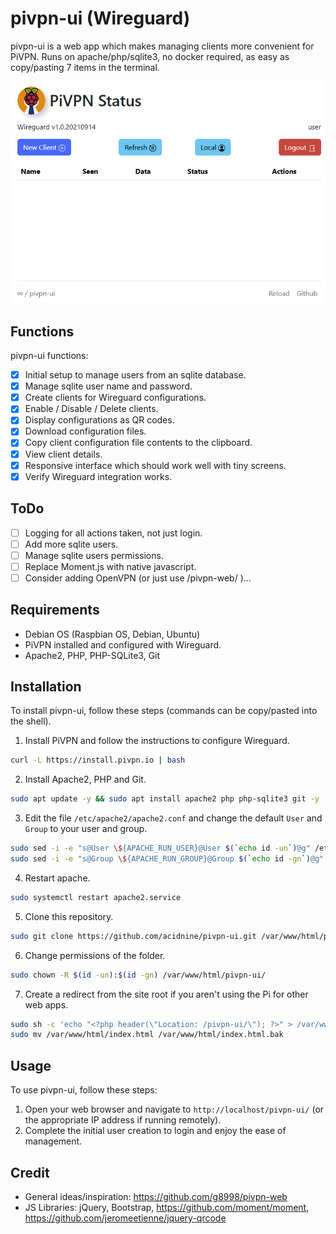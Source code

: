 
# pivpn-ui (Wireguard)

pivpn-ui is a web app which makes managing clients more convenient for PiVPN. Runs on apache/php/sqlite3, no docker required, as easy as copy/pasting 7 items in the terminal.

<img src="./img/screenshot.png"/>

## Functions

pivpn-ui functions:

- [x] Initial setup to manage users from an sqlite database.
- [x] Manage sqlite user name and password.
- [x] Create clients for Wireguard configurations.
- [x] Enable / Disable / Delete clients.
- [x] Display configurations as QR codes.
- [x] Download configuration files.
- [x] Copy client configuration file contents to the clipboard.
- [x] View client details.
- [x] Responsive interface which should work well with tiny screens.
- [x] Verify Wireguard integration works.

## ToDo

- [ ] Logging for all actions taken, not just login.
- [ ] Add more sqlite users.
- [ ] Manage sqlite users permissions.
- [ ] Replace Moment.js with native javascript.
- [ ] Consider adding OpenVPN (or just use /pivpn-web/ )...

## Requirements

- Debian OS (Raspbian OS, Debian, Ubuntu)
- PiVPN installed and configured with Wireguard.
- Apache2, PHP, PHP-SQLite3, Git

## Installation

To install pivpn-ui, follow these steps (commands can be copy/pasted into the shell).

1.  Install PiVPN and follow the instructions to configure Wireguard.
```bash
curl -L https://install.pivpn.io | bash
```
2.  Install Apache2, PHP and Git.
```bash
sudo apt update -y && sudo apt install apache2 php php-sqlite3 git -y
```
3.  Edit the file `/etc/apache2/apache2.conf`  and change the default `User` and `Group` to your user and group.
```bash
sudo sed -i -e "s@User \${APACHE_RUN_USER}@User $(`echo id -un`)@g" /etc/apache2/apache2.conf
sudo sed -i -e "s@Group \${APACHE_RUN_GROUP}@Group $(`echo id -gn`)@g" /etc/apache2/apache2.conf
```
4. Restart apache.
```bash
sudo systemctl restart apache2.service
```
5. Clone this repository.
```bash
sudo git clone https://github.com/acidnine/pivpn-ui.git /var/www/html/pivpn-ui/
```
6. Change permissions of the folder.
```bash
sudo chown -R $(id -un):$(id -gn) /var/www/html/pivpn-ui/
```
<!--
7. Remove the requirement to enter a password when using sudo: (leaving comment because the command was hard to figure out)
```bash
echo "$(id -un) ALL=(ALL) NOPASSWD:/opt/pivpn/openvpn/*" | sudo EDITOR='tee -a' visudo
```
-->
7. Create a redirect from the site root if you aren't using the Pi for other web apps.
```bash
sudo sh -c 'echo "<?php header(\"Location: /pivpn-ui/\"); ?>" > /var/www/html/index.php'
sudo mv /var/www/html/index.html /var/www/html/index.html.bak
```

## Usage

To use pivpn-ui, follow these steps:

1. Open your web browser and navigate to `http://localhost/pivpn-ui/` (or the appropriate IP address if running remotely).
2. Complete the initial user creation to login and enjoy the ease of management.

## Credit

- General ideas/inspiration: https://github.com/g8998/pivpn-web
- JS Libraries: jQuery, Bootstrap, https://github.com/moment/moment, https://github.com/jeromeetienne/jquery-qrcode 
